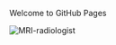 Welcome to GitHub Pages

![MRI-radiologist](https://user-images.githubusercontent.com/29628114/235342225-b513f011-b4df-4318-b9b9-a12d674268d2.jpg)
